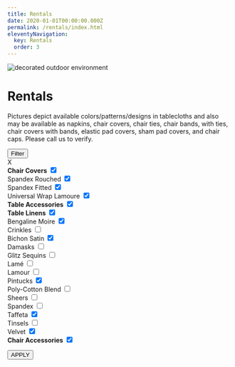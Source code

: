 ```yaml
---
title: Rentals
date: 2020-01-01T00:00:00.000Z
permalink: /rentals/index.html
eleventyNavigation:
  key: Rentals
  order: 3
---
```


<img class="photo fullwidth hero" src="/static/img/section-header-decoration-desktop-003366.png" alt="decorated outdoor environment">

# Rentals

Pictures depict available colors/patterns/designs in tablecloths and also may be available as napkins, chair covers, chair ties, chair bands, with ties, chair covers with bands, elastic pad covers, sham pad covers, and chair caps. Please call us to verify.

<div class="filter-menu">
	<button type="button" class="open-filter" id="filter-button">Filter</button>
</div>

<div class="side-filter">
	<form id="rent-options">	
		<div id="close-filter">
			<span id="x">X</span>
		</div>
		<!--Chair Covers  -->
			<label for="chair-covers-rent"><b>Chair Covers</b></label>
			<input type="checkbox" id="chair-covers-rent" value="chair-covers" checked="true"><br>
				<label for="spandex-rouched" class="rent-indent">Spandex Rouched</label>
				<input type="checkbox" id="spandex-rouched" value="spandex-rouched" checked="true"><br>
				<label for="spandex-fitted" class="rent-indent">Spandex Fitted</label>
				<input type="checkbox" id="spandex-fitted" value="spandex-fitted" checked="checked"><br>
				<label for="universal-wrap-lamoure" class="rent-indent">Universal Wrap Lamoure</label>
				<input type="checkbox" id="universal-wrap-lamoure" value="universal-wrap-lamoure" checked="checked"><br>
		<!-- Table Accessories -->
			<label for="table-accessories-rent"><b>Table Accessories</b></label>
			<input type="checkbox" id="table-accessories-rent" value="table-accessories" checked="checked"><br>
		<!--Table Linens  -->
			<label for="table-linens-rent"><b>Table Linens</b></label>
			<input type="checkbox" id="table-linens-rent" value="table-linens" checked="checked"><br>
				<label for="bengaline-moire" class="rent-indent">Bengaline Moire</label>
				<input type="checkbox" id="bengaline-moire" value="bengaline-moire" checked="checked"><br>
				<label for="crinkles" class="rent-indent">Crinkles</label>
				<input type="checkbox" id="crinkles" value="crinkles"><br>
				<label for="bichon-satin" class="rent-indent">Bichon Satin</label>
				<input type="checkbox" id="bichon-satin" value="bichon-satin" checked="checked"><br>
				<label for="damasks" class="rent-indent">Damasks</label>
				<input type="checkbox" id="damasks" value="damasks"><br>
				<label for="glitz-sequins" class="rent-indent">Glitz Sequins</label>
				<input type="checkbox" id="glitz-sequins" value="glitz-sequins"><br>
				<label for="lame" class="rent-indent">Lam&eacute;</label>
				<input type="checkbox" id="lame" value="lame"><br>
				<label for="lamour" class="rent-indent">Lamour</label>
				<input type="checkbox" id="lamour" value="lamour"><br>
				<label for="pintucks"class="rent-indent">Pintucks</label>
				<input type="checkbox" id="pintucks" value="pintucks" checked="checked"><br>
				<label for="poly-cotton-blend"class="rent-indent">Poly-Cotton Blend</label>
				<input type="checkbox" id="poly-cotton-blend" value="poly-cotton-blend"><br>
				<label for="sheers"class="rent-indent">Sheers</label>
				<input type="checkbox" id="sheers" value="sheers"><br>
				<label for="spandex"class="rent-indent">Spandex</label>
				<input type="checkbox" id="spandex" value="spandex"><br>
				<label for="taffeta"class="rent-indent">Taffeta</label>
				<input type="checkbox" id="taffeta" value="taffeta" checked="checked"><br>
				<label for="tinsels"class="rent-indent">Tinsels</label>
				<input type="checkbox" id="tinsels" value="tinsels"><br>
				<label for="velvet"class="rent-indent">Velvet</label>
				<input type="checkbox" id="velvet" value="velvet" checked="checked"><br>
		<!-- Chair Accessories -->
			<label for="chair-accessories-rent"><b>Chair Accessories</b></label>
			<input type="checkbox" id="chair-accessories-rent" value="chair-accessories" checked="checked"><br>
	</form>
	<button id="rent-submit" form="rent-options" type="button">APPLY</button>
</div>








<!-- <form class="select-a-fabric">
<select id="rentals" name="rentals">
	<option value="">Rentals Options</option>
	<option value="bengaline-moire">Bengaline Moire</option>
	<option value="crinkles">Crinkles</option>
	<option value="bichon-satin">Bichon Satin</option>
</select>
</form>
<div id="results"></div> -->